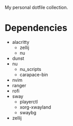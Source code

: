 My personal dotfile collection.

# Dependencies

- alacritty
  - zellij
  - nu
- dunst
- nu
  - nu_scripts
  - carapace-bin
- nvim
- ranger
- rofi
- sway
  - playerctl
  - xorg-xwayland
  - swaybg
- zellij
